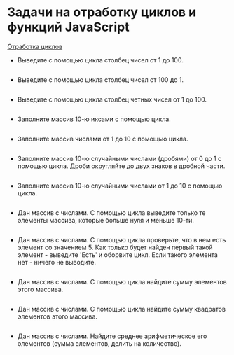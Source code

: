 # Задачи на отработку циклов и функций JavaScript

[Отработка циклов](http://old.code.mu/tasks/javascript/practice/praktika-na-otrabotku-ciklov-i-funkcij-javascript.html)

- Выведите с помощью цикла столбец чисел от 1 до 100.

```javascript

```

- Выведите с помощью цикла столбец чисел от 100 до 1.

```javascript

```

- Выведите с помощью цикла столбец четных чисел от 1 до 100.

```javascript

```

- Заполните массив 10-ю иксами с помощью цикла.

```javascript

```

- Заполните массив числами от 1 до 10 с помощью цикла.

```javascript

```

- Заполните массив 10-ю случайными числами (дробями) от 0 до 1 с помощью цикла. Дроби округляйте до двух знаков в дробной части.

```javascript

```

- Заполните массив 10-ю случайными числами от 1 до 10 с помощью цикла.

```javascript

```

- Дан массив с числами. С помощью цикла выведите только те элементы массива, которые больше нуля и меньше 10-ти.

```javascript

```

- Дан массив с числами. С помощью цикла проверьте, что в нем есть элемент со значением 5. Как только будет найден первый такой элемент - выведите 'Есть' и оборвите цикл. Если такого элемента нет - ничего не выводите. 

```javascript

```

- Дан массив с числами. С помощью цикла найдите сумму элементов этого массива. 

```javascript

```

- Дан массив с числами. С помощью цикла найдите сумму квадратов элементов этого массива.

```javascript

```

- Дан массив с числами. Найдите среднее арифметическое его элементов (сумма элементов, делить на количество).

```javascript

```